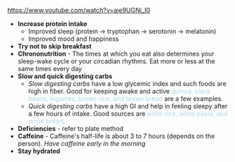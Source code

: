 https://www.youtube.com/watch?v=aje9UGNi_l0 
* **Increase protein intake** 
	* Improved sleep (protein -> tryptophan -> serotonin -> melatonin)
	* Improved mood and happiness
* **Try not to skip breakfast**
* **Chrononutrition** - The times at which you eat also determines your sleep-wake cycle or your circadian rhythms. Eat more or less at the same times every day
* **Slow and quick digesting carbs**
	* _Slow digesting carbs_ have a low glycemic index and such foods are high in fiber. Good for keeping awake and active <font style="color:lightblue">quinoa, black beans, legumes, brown rice, and brown bread</font> are a few examples.
	* _Quick digesting carbs_ have a high GI and help in feeling sleepy after a few hours of intake. Good sources are <font style="color:lightblue">white rice, white pasta, and white bread</font>.
* **Deficiencies** - refer to plate method
* **Caffeine** - Caffeine's half-life is about 3 to 7 hours (depends on the person). _Have caffeine early in the morning_
* **Stay hydrated**